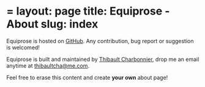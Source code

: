 =
layout: page
title: Equiprose - About
slug: index
=

Equiprose is hosted on [GitHub](https://github.com/thibaultCha/Equiprose). Any contribution, bug report or suggestion is welcomed!

Equiprose is built and maintained by [Thibault Charbonnier](http://thibaultcha.me), drop me an email anytime at [thibaultcha@me.com](mailto:thibaultcha@me.com).

Feel free to erase this content and create **your own** about page!
